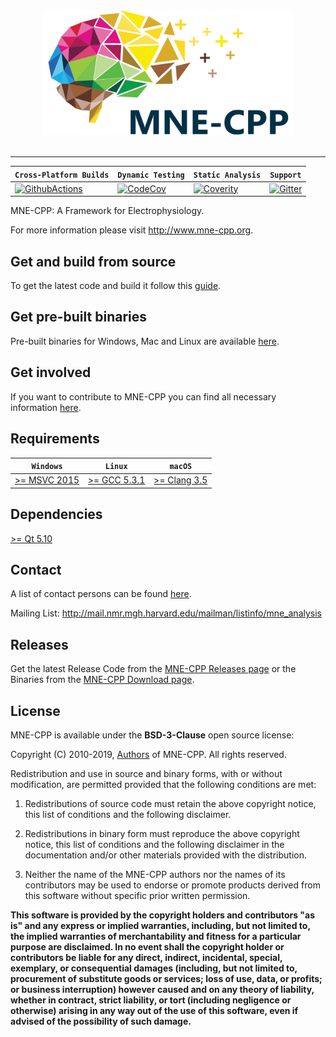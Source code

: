 <div align="center">
  <img src="/tools/design/logos/MNE-CPP_Logo.svg" width="400" height="200" alt="MNE-CPP"><br><br>
</div>

-----------------

| **`Cross-Platform Builds`** | **`Dynamic Testing`** | **`Static Analysis`** | **`Support`** |
|-----------------------------|-----------------------|-----------------------|---------------|
| [![GithubActions](https://github.com/mne-tools/mne-cpp/workflows/Linux%7CWin%7CMacOS/badge.svg)](https://github.com/mne-tools/mne-cpp/actions) | [![CodeCov](https://codecov.io/gh/mne-tools/mne-cpp/branch/master/graph/badge.svg)](https://codecov.io/gh/mne-tools/mne-cpp) | [![Coverity](https://scan.coverity.com/projects/8955/badge.svg)](https://scan.coverity.com/projects/mne-tools-mne-cpp) | [![Gitter](https://badges.gitter.im/mne-tools/mne-cpp.svg)](https://gitter.im/mne-tools/mne-cpp?utm_source=badge&utm_medium=badge&utm_campaign=pr-badge&utm_content=badge) |

MNE-CPP: A Framework for Electrophysiology.

For more information please visit http://www.mne-cpp.org.


Get and build from source
-------------------------

To get the latest code and build it follow this [guide](http://wiki.mne-cpp.org/index.php/Step_by_Step_Setup_Guide).


Get pre-built binaries
----------------------

Pre-built binaries for Windows, Mac and Linux are available [here](https://www.mne-cpp.org/index.php/download/).


Get involved
------------

If you want to contribute to MNE-CPP you can find all necessary information [here](http://wiki.mne-cpp.org/index.php/Portal:Contribute).


Requirements
------------

| **`Windows`** | **`Linux`** | **`macOS`** |
|---------------|-------------|-------------|
| [>= MSVC 2015](https://www.visualstudio.com/downloads/) | [>= GCC 5.3.1](https://gcc.gnu.org/releases.html) | [>= Clang 3.5](https://developer.apple.com/xcode/) |


Dependencies
------------

[>= Qt 5.10](http://download.qt.io/official_releases/qt/5.10/)


Contact
-------

A list of contact persons can be found [here](http://www.mne-cpp.org/index.php/contact/).

Mailing List: http://mail.nmr.mgh.harvard.edu/mailman/listinfo/mne_analysis


Releases
--------

Get the latest Release Code from the [MNE-CPP Releases page](https://github.com/mne-tools/mne-cpp/releases) or the Binaries from the [MNE-CPP Download page](http://www.mne-cpp.org/index.php/download/).


License
-------

MNE-CPP is available under the **BSD-3-Clause** open source license:

Copyright (C) 2010-2019, <a href="https://www.mne-cpp.org/index.php/team/" target="_blank">Authors</a> of MNE-CPP.
All rights reserved.

Redistribution and use in source and binary forms, with or without modification, are permitted provided that the following conditions are met:

1. Redistributions of source code must retain the above copyright notice,
   this list of conditions and the following disclaimer.

2. Redistributions in binary form must reproduce the above copyright notice,
   this list of conditions and the following disclaimer in the documentation
   and/or other materials provided with the distribution.

3. Neither the name of the MNE-CPP authors nor the names of its contributors
   may be used to endorse or promote products derived from this software
   without specific prior written permission.

**This software is provided by the copyright holders and contributors
"as is" and any express or implied warranties, including, but not
limited to, the implied warranties of merchantability and fitness for
a particular purpose are disclaimed. In no event shall the copyright
holder or contributors be liable for any direct, indirect, incidental,
special, exemplary, or consequential damages (including, but not
limited to, procurement of substitute goods or services; loss of use,
data, or profits; or business interruption) however caused and on any
theory of liability, whether in contract, strict liability, or tort
(including negligence or otherwise) arising in any way out of the use
of this software, even if advised of the possibility of such damage.**
